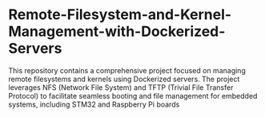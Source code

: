 # Remote-Filesystem-and-Kernel-Management-with-Dockerized-Servers
This repository contains a comprehensive project focused on managing remote filesystems and kernels using Dockerized servers. The project leverages NFS (Network File System) and TFTP (Trivial File Transfer Protocol) to facilitate seamless booting and file management for embedded systems, including STM32 and Raspberry Pi boards
